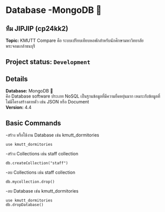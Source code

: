 # Database -MongoDB 🎁
## **ทีม JIPJIP (cp24kk2)** <br/>
**Topic:** KMUTT Compare 
   คือ ระบบเปรียบเทียบหอพักสำหรับนักศึกษามหาวิทยาลัยพระจอมเกล้าธนบุรี <br/>

## Project status: `Development` <br/>

## Details
**Database:** MongoDB 🍃 <br/>
คือ Database software ประเภท NoSQL เป็นฐานข้อมูลที่มีความยืดหยุ่นมาก เหมาะกับข้อมูลที่ไม่มีโครงสร้างตายตัว เช่น JSON หรือ Document <br/>
**Version:** 4.4

## Basic Commands <br/>
-สร้าง หรือใช้งาน Database เช่น kmutt_dormitories
```
use kmutt_dormitories
```
-สร้าง Collections เช่น staff collection
```
db.createCollection("staff")
```
-ลบ Collections เช่น staff collection
```
db.mycollection.drop()
```
-ลบ Database เช่น kmutt_dormitories
```
use kmutt_dormitories
db.dropDatabase()
```
